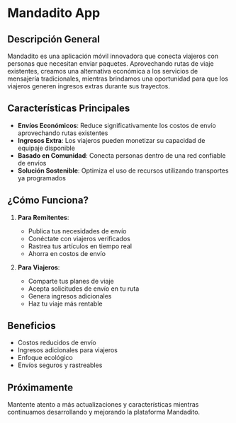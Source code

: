 # Mandadito App

## Descripción General
Mandadito es una aplicación móvil innovadora que conecta viajeros con personas que necesitan enviar paquetes. Aprovechando rutas de viaje existentes, creamos una alternativa económica a los servicios de mensajería tradicionales, mientras brindamos una oportunidad para que los viajeros generen ingresos extras durante sus trayectos.

## Características Principales
- **Envíos Económicos**: Reduce significativamente los costos de envío aprovechando rutas existentes
- **Ingresos Extra**: Los viajeros pueden monetizar su capacidad de equipaje disponible
- **Basado en Comunidad**: Conecta personas dentro de una red confiable de envíos
- **Solución Sostenible**: Optimiza el uso de recursos utilizando transportes ya programados

## ¿Cómo Funciona?
1. **Para Remitentes**:
   - Publica tus necesidades de envío
   - Conéctate con viajeros verificados
   - Rastrea tus artículos en tiempo real
   - Ahorra en costos de envío

2. **Para Viajeros**:
   - Comparte tus planes de viaje
   - Acepta solicitudes de envío en tu ruta
   - Genera ingresos adicionales
   - Haz tu viaje más rentable

## Beneficios
- Costos reducidos de envío
- Ingresos adicionales para viajeros
- Enfoque ecológico
- Envíos seguros y rastreables
<!-- - Plataforma impulsada por la comunidad -->

## Próximamente
Mantente atento a más actualizaciones y características mientras continuamos desarrollando y mejorando la plataforma Mandadito.